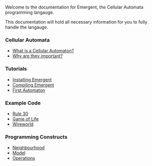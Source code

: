 Welcome to the documentation for Emergent, the Cellular Automata programming langauge.

This documentation will hold all necessary information for you to fully handle the langauge.

### Cellular Automata
- [What is a Cellular Automaton?](ca/what.md)
- [Why are they important?](ca/importance.md)

### Tutorials
- [Installing Emergent](tutorial/compile.md)
- [Compiling Emergent](tutorial/install.md)
- [First Automaton](tutorial/walkthrough.md)

### Example Code
- [Rule 30](example/rule30.md)
- [Game of Life](example/game_of_life.md)
- [Wireworld](example/wireworld.md)

### Programming Constructs
- [Neighbourhood](construct/neighbourhood.md)
- [Model](construct/model.md)
- [Operations](construct/operations.md)

